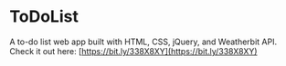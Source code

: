 # ToDoList
A to-do list web app built with HTML, CSS, jQuery, and Weatherbit API.
Check it out here: [https://bit.ly/338X8XY](https://bit.ly/338X8XY)
